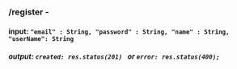 
###   /register -
####  input: ``` "email" : String, "password" : String, "name" : String, "userName": String ```
##### output: ```created: res.status(201) ``` or ```error: res.status(400); ```




